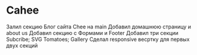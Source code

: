 # Cahee
Залил секцию Блог сайта Chee на main
Добавил домашнюю страницу и about us
Добавил секцию с Формами и Footer
Добавил три секции Subcribe; SVG Tomatoes; Gallery
Сделал responsive весртку для первых двух секций
